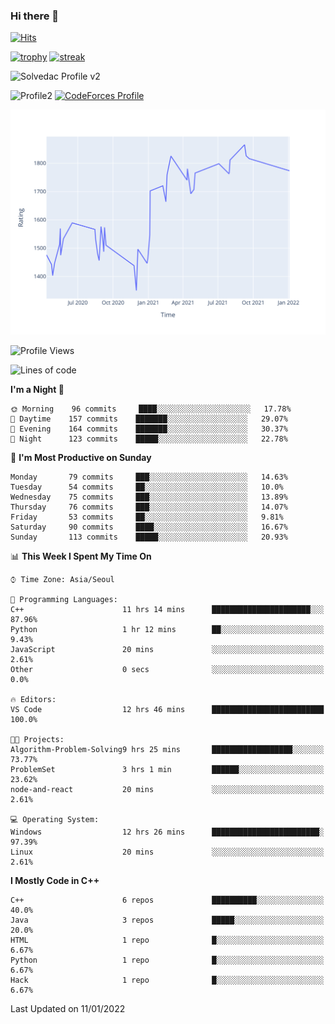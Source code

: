 ### Hi there 👋

<!--
**ingyu1008/ingyu1008** is a ✨ _special_ ✨ repository because its `README.md` (this file) appears on your GitHub profile.

Here are some ideas to get you started:

- 🔭 I’m currently working on ...
- 🌱 I’m currently learning ...
- 👯 I’m looking to collaborate on ...
- 🤔 I’m looking for help with ...
- 💬 Ask me about ...
- 📫 How to reach me: ...
- 😄 Pronouns: ...
- ⚡ Fun fact: ...
[![Github Profile](https://github-readme-stats.vercel.app/api?username=ingyu1008&count_private=true&hide=contribs,prs&show_icons=true&theme=vue-dark)](https://github.com/ingyu1008)  
-->
[![Hits](https://hits.seeyoufarm.com/api/count/incr/badge.svg?url=https%3A%2F%2Fgithub.com%2Fingyu1008)](https://github.com/ingyu1008)

[![trophy](https://github-profile-trophy.vercel.app/?username=ingyu1008&row=2&column=3&theme=flat)](https://github.com/ryo-ma/github-profile-trophy)
[![streak](https://github-readme-streak-stats.herokuapp.com/?user=ingyu1008)](https://github.com/ingyu1008)

<!-- ![Solvedac Profile](http://mazassumnida.wtf/api/v2/generate_badge?boj=ingyu1008) -->
![Solvedac Profile v2](https://github-readme-solvedac.hyp3rflow.vercel.app/api/?handle=ingyu1008)

![Profile2](https://github-readme-stats.vercel.app/api?username=ingyu1008&show_icons=true&hide_border=true&count_private=true)
[![CodeForces Profile](http://cf.leed.at?id=MatWhyTle)](https://codeforces.com/profile/MatWhyTle)

![Codeforces Graph](https://github.com/ingyu1008/Algorithm-Problem-Solving/blob/master/cfStats.svg)

<!--START_SECTION:waka-->
![Profile Views](http://img.shields.io/badge/Profile%20Views-10-blue)

![Lines of code](https://img.shields.io/badge/From%20Hello%20World%20I%27ve%20Written-234%20Thousand%20lines%20of%20code-blue)

**I'm a Night 🦉** 

```text
🌞 Morning    96 commits     ████░░░░░░░░░░░░░░░░░░░░░   17.78% 
🌆 Daytime    157 commits    ███████░░░░░░░░░░░░░░░░░░   29.07% 
🌃 Evening    164 commits    ███████░░░░░░░░░░░░░░░░░░   30.37% 
🌙 Night      123 commits    █████░░░░░░░░░░░░░░░░░░░░   22.78%

```
📅 **I'm Most Productive on Sunday** 

```text
Monday       79 commits     ███░░░░░░░░░░░░░░░░░░░░░░   14.63% 
Tuesday      54 commits     ██░░░░░░░░░░░░░░░░░░░░░░░   10.0% 
Wednesday    75 commits     ███░░░░░░░░░░░░░░░░░░░░░░   13.89% 
Thursday     76 commits     ███░░░░░░░░░░░░░░░░░░░░░░   14.07% 
Friday       53 commits     ██░░░░░░░░░░░░░░░░░░░░░░░   9.81% 
Saturday     90 commits     ████░░░░░░░░░░░░░░░░░░░░░   16.67% 
Sunday       113 commits    █████░░░░░░░░░░░░░░░░░░░░   20.93%

```


📊 **This Week I Spent My Time On** 

```text
⌚︎ Time Zone: Asia/Seoul

💬 Programming Languages: 
C++                      11 hrs 14 mins      ██████████████████████░░░   87.96% 
Python                   1 hr 12 mins        ██░░░░░░░░░░░░░░░░░░░░░░░   9.43% 
JavaScript               20 mins             ░░░░░░░░░░░░░░░░░░░░░░░░░   2.61% 
Other                    0 secs              ░░░░░░░░░░░░░░░░░░░░░░░░░   0.0%

🔥 Editors: 
VS Code                  12 hrs 46 mins      █████████████████████████   100.0%

🐱‍💻 Projects: 
Algorithm-Problem-Solving9 hrs 25 mins       ██████████████████░░░░░░░   73.77% 
ProblemSet               3 hrs 1 min         ██████░░░░░░░░░░░░░░░░░░░   23.62% 
node-and-react           20 mins             ░░░░░░░░░░░░░░░░░░░░░░░░░   2.61%

💻 Operating System: 
Windows                  12 hrs 26 mins      ████████████████████████░   97.39% 
Linux                    20 mins             ░░░░░░░░░░░░░░░░░░░░░░░░░   2.61%

```

**I Mostly Code in C++** 

```text
C++                      6 repos             ██████████░░░░░░░░░░░░░░░   40.0% 
Java                     3 repos             █████░░░░░░░░░░░░░░░░░░░░   20.0% 
HTML                     1 repo              █░░░░░░░░░░░░░░░░░░░░░░░░   6.67% 
Python                   1 repo              █░░░░░░░░░░░░░░░░░░░░░░░░   6.67% 
Hack                     1 repo              █░░░░░░░░░░░░░░░░░░░░░░░░   6.67%

```



 Last Updated on 11/01/2022
<!--END_SECTION:waka-->

